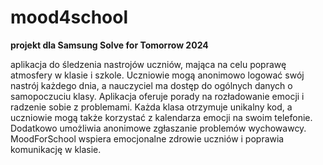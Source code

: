 # mood4school
**projekt dla Samsung Solve for Tomorrow 2024**

aplikacja do śledzenia nastrojów uczniów, mająca na celu poprawę atmosfery w klasie i szkole. Uczniowie mogą anonimowo logować swój nastrój każdego dnia, a nauczyciel ma dostęp do ogólnych danych o samopoczuciu klasy. Aplikacja oferuje porady na rozładowanie emocji i radzenie sobie z problemami. Każda klasa otrzymuje unikalny kod, a uczniowie mogą także korzystać z kalendarza emocji na swoim telefonie. Dodatkowo umożliwia anonimowe zgłaszanie problemów wychowawcy. MoodForSchool wspiera emocjonalne zdrowie uczniów i poprawia komunikację w klasie.
